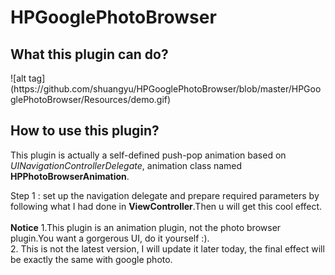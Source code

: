 # HPGooglePhotoBrowser
<h2>What this plugin can do?</h2>  
![alt tag](https://github.com/shuangyu/HPGooglePhotoBrowser/blob/master/HPGooglePhotoBrowser/Resources/demo.gif)

<h2>How to use this plugin?</h2> 
This plugin is actually a self-defined push-pop animation based on <i>UINavigationControllerDelegate</i>, animation class named <b>HPPhotoBrowserAnimation</b>.</br>

Step 1 : set up the navigation delegate and prepare required parameters by following what I had done in <b>ViewController</b>.Then u will get this cool effect.
</br>
</br>
<b>Notice</b> 
1.This plugin is an animation plugin, not the photo browser plugin.You want a gorgerous UI, do it yourself :).</br>
2. This is not the latest version, I will update it later today, the final effect will be exactly the same with google photo.
